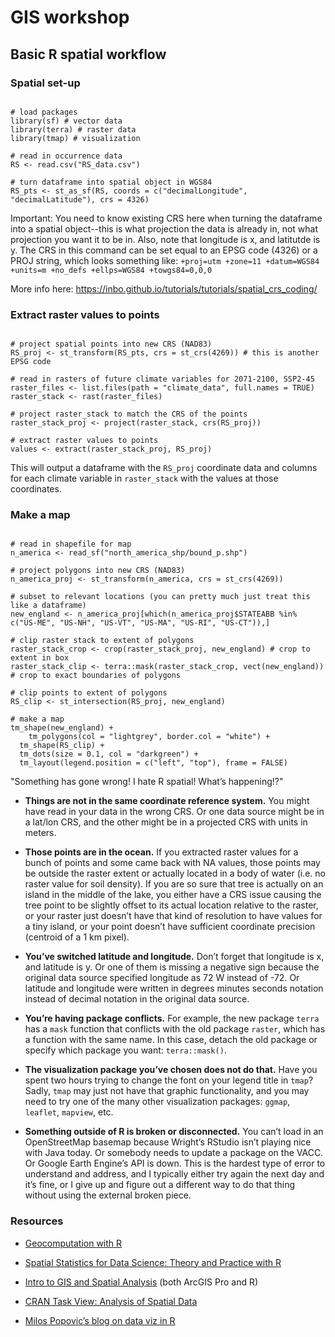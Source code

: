 # GIS workshop

## Basic R spatial workflow

### **Spatial set-up**

```{r message=FALSE}

# load packages
library(sf) # vector data
library(terra) # raster data
library(tmap) # visualization

# read in occurrence data
RS <- read.csv("RS_data.csv")

# turn dataframe into spatial object in WGS84
RS_pts <- st_as_sf(RS, coords = c("decimalLongitude", "decimalLatitude"), crs = 4326)

```

Important: You need to know existing CRS here when turning the dataframe into a spatial object--this is what projection the data is already in, not what projection you want it to be in. Also, note that longitude is x, and latitutde is y. The CRS in this command can be set equal to an EPSG code (4326) or a PROJ string, which looks something like: `+proj=utm +zone=11 +datum=WGS84 +units=m +no_defs +ellps=WGS84 +towgs84=0,0,0`

More info here: <https://inbo.github.io/tutorials/tutorials/spatial_crs_coding/>

### **Extract raster values to points**

```{r}

# project spatial points into new CRS (NAD83)
RS_proj <- st_transform(RS_pts, crs = st_crs(4269)) # this is another EPSG code

# read in rasters of future climate variables for 2071-2100, SSP2-45
raster_files <- list.files(path = "climate_data", full.names = TRUE)
raster_stack <- rast(raster_files)

# project raster_stack to match the CRS of the points
raster_stack_proj <- project(raster_stack, crs(RS_proj))

# extract raster values to points
values <- extract(raster_stack_proj, RS_proj)

```

This will output a dataframe with the `RS_proj` coordinate data and columns for each climate variable in `raster_stack` with the values at those coordinates.

### **Make a map**

```{r}

# read in shapefile for map
n_america <- read_sf("north_america_shp/bound_p.shp")

# project polygons into new CRS (NAD83)
n_america_proj <- st_transform(n_america, crs = st_crs(4269))

# subset to relevant locations (you can pretty much just treat this like a dataframe)
new_england <- n_america_proj[which(n_america_proj$STATEABB %in% c("US-ME", "US-NH", "US-VT", "US-MA", "US-RI", "US-CT")),]

# clip raster stack to extent of polygons
raster_stack_crop <- crop(raster_stack_proj, new_england) # crop to extent in box
raster_stack_clip <- terra::mask(raster_stack_crop, vect(new_england)) # crop to exact boundaries of polygons

# clip points to extent of polygons
RS_clip <- st_intersection(RS_proj, new_england)

# make a map
tm_shape(new_england) + 
	tm_polygons(col = "lightgrey", border.col = "white") +
  tm_shape(RS_clip) +
  tm_dots(size = 0.1, col = "darkgreen") +
  tm_layout(legend.position = c("left", "top"), frame = FALSE)

```

"Something has gone wrong! I hate R spatial! What’s happening!?"

-   **Things are not in the same coordinate reference system.** You might have read in your data in the wrong CRS. Or one data source might be in a lat/lon CRS, and the other might be in a projected CRS with units in meters.

-   **Those points are in the ocean.** If you extracted raster values for a bunch of points and some came back with NA values, those points may be outside the raster extent or actually located in a body of water (i.e. no raster value for soil density). If you are so sure that tree is actually on an island in the middle of the lake, you either have a CRS issue causing the tree point to be slightly offset to its actual location relative to the raster, or your raster just doesn’t have that kind of resolution to have values for a tiny island, or your point doesn’t have sufficient coordinate precision (centroid of a 1 km pixel).

-   **You’ve switched latitude and longitude.** Don’t forget that longitude is x, and latitude is y. Or one of them is missing a negative sign because the original data source specified longitude as 72 W instead of -72. Or latitude and longitude were written in degrees minutes seconds notation instead of decimal notation in the original data source.

-   **You’re having package conflicts.** For example, the new package `terra` has a `mask` function that conflicts with the old package `raster`, which has a function with the same name. In this case, detach the old package or specify which package you want: `terra::mask()`.

-   **The visualization package you’ve chosen does not do that.** Have you spent two hours trying to change the font on your legend title in `tmap`? Sadly, `tmap` may just not have that graphic functionality, and you may need to try one of the many other visualization packages: `ggmap`, `leaflet`, `mapview`, etc.

-   **Something outside of R is broken or disconnected.** You can’t load in an OpenStreetMap basemap because Wright’s RStudio isn’t playing nice with Java today. Or somebody needs to update a package on the VACC. Or Google Earth Engine’s API is down. This is the hardest type of error to understand and address, and I typically either try again the next day and it’s fine, or I give up and figure out a different way to do that thing without using the external broken piece.

### Resources

-   [Geocomputation with R](https://r.geocompx.org/adv-map)

-   [Spatial Statistics for Data Science: Theory and Practice with R](https://www.paulamoraga.com/book-spatial/index.html)

-   [Intro to GIS and Spatial Analysis](https://mgimond.github.io/Spatial/index.html) (both ArcGIS Pro and R)

-   [CRAN Task View: Analysis of Spatial Data](https://cran.r-project.org/web/views/Spatial.html)

-   [Milos Popovic’s blog on data viz in R](https://milospopovic.net/blog)
